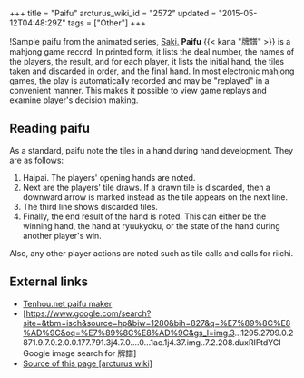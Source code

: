 +++
title = "Paifu"
arcturus_wiki_id = "2572"
updated = "2015-05-12T04:48:29Z"
tags = ["Other"]
+++

!Sample paifu from the animated series,
[Saki.](Saki_paifu.jpg "Sample paifu from the animated series, Saki.") **Paifu** {{< kana "牌譜" >}}
is a mahjong game record. In printed form, it lists the deal number, the names of the players, the
result, and for each player, it lists the initial hand, the tiles taken and discarded in order, and
the final hand. In most electronic mahjong games, the play is automatically recorded and may be
"replayed" in a convenient manner. This makes it possible to view game replays and examine player's
decision making.

## Reading paifu

As a standard, paifu note the tiles in a hand during hand development. They are as follows:

1.  Haipai. The players' opening hands are noted.
2.  Next are the players' tile draws. If a drawn tile is discarded, then a downward arrow is marked
    instead as the tile appears on the next line.
3.  The third line shows discarded tiles.
4.  Finally, the end result of the hand is noted. This can either be the winning hand, the hand at
    ryuukyoku, or the state of the hand during another player's win.

Also, any other player actions are noted such as tile calls and calls for riichi.

## External links

- [Tenhou.net paifu maker](http://tenhou.net/6/)
- \[<https://www.google.com/search?site=&tbm=isch&source=hp&biw=1280&bih=827&q=%E7%89%8C%E8%AD%9C&oq=%E7%89%8C%E8%AD%9C&gs_l=img.3>...1295.2799.0.2871.9.7.0.2.0.0.177.791.3j4.7.0....0...1ac.1j4.37.img..7.2.208.duxRIFtdYCI
  Google image search for 牌譜\]
- [Source of this page [arcturus wiki]](http://arcturus.su/wiki/Paifu)
